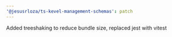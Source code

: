 ```yaml
---
'@jesusrloza/ts-kevel-management-schemas': patch
---
```


Added treeshaking to reduce bundle size, replaced jest with vitest
